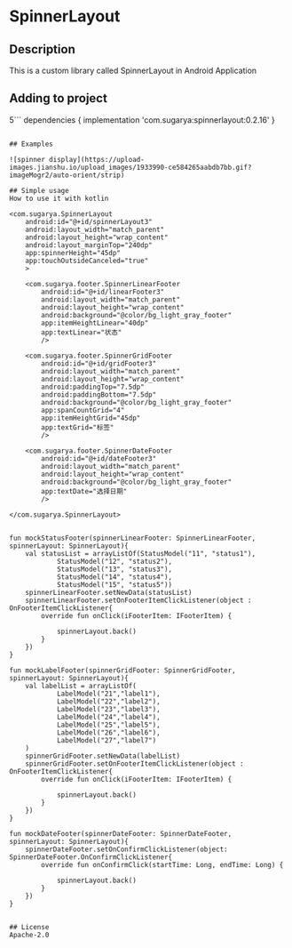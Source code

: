 # SpinnerLayout

## Description
This is a custom library called SpinnerLayout in Android Application


## Adding to project
5```
dependencies {
    implementation 'com.sugarya:spinnerlayout:0.2.16'
}
```

## Examples

![spinner display](https://upload-images.jianshu.io/upload_images/1933990-ce584265aabdb7bb.gif?imageMogr2/auto-orient/strip)

## Simple usage
How to use it with kotlin

```
    <com.sugarya.SpinnerLayout
        android:id="@+id/spinnerLayout3"
        android:layout_width="match_parent"
        android:layout_height="wrap_content"
        android:layout_marginTop="240dp"
        app:spinnerHeight="45dp"
        app:touchOutsideCanceled="true"
        >

        <com.sugarya.footer.SpinnerLinearFooter
            android:id="@+id/linearFooter3"
            android:layout_width="match_parent"
            android:layout_height="wrap_content"
            android:background="@color/bg_light_gray_footer"
            app:itemHeightLinear="40dp"
            app:textLinear="状态"
            />

        <com.sugarya.footer.SpinnerGridFooter
            android:id="@+id/gridFooter3"
            android:layout_width="match_parent"
            android:layout_height="wrap_content"
            android:paddingTop="7.5dp"
            android:paddingBottom="7.5dp"
            android:background="@color/bg_light_gray_footer"
            app:spanCountGrid="4"
            app:itemHeightGrid="45dp"
            app:textGrid="标签"
            />

        <com.sugarya.footer.SpinnerDateFooter
            android:id="@+id/dateFooter3"
            android:layout_width="match_parent"
            android:layout_height="wrap_content"
            android:background="@color/bg_light_gray_footer"
            app:textDate="选择日期"
            />

    </com.sugarya.SpinnerLayout>

```

```
    fun mockStatusFooter(spinnerLinearFooter: SpinnerLinearFooter, spinnerLayout: SpinnerLayout){
        val statusList = arrayListOf(StatusModel("11", "status1"),
                StatusModel("12", "status2"),
                StatusModel("13", "status3"),
                StatusModel("14", "status4"),
                StatusModel("15", "status5"))
        spinnerLinearFooter.setNewData(statusList)
        spinnerLinearFooter.setOnFooterItemClickListener(object : OnFooterItemClickListener{
            override fun onClick(iFooterItem: IFooterItem) {

                spinnerLayout.back()
            }
        })
    }

    fun mockLabelFooter(spinnerGridFooter: SpinnerGridFooter, spinnerLayout: SpinnerLayout){
        val labelList = arrayListOf(
                LabelModel("21","label1"),
                LabelModel("22","label2"),
                LabelModel("23","label3"),
                LabelModel("24","label4"),
                LabelModel("25","label5"),
                LabelModel("26","label6"),
                LabelModel("27","label7")
        )
        spinnerGridFooter.setNewData(labelList)
        spinnerGridFooter.setOnFooterItemClickListener(object : OnFooterItemClickListener{
            override fun onClick(iFooterItem: IFooterItem) {

                spinnerLayout.back()
            }
        })
    }

    fun mockDateFooter(spinnerDateFooter: SpinnerDateFooter, spinnerLayout: SpinnerLayout){
        spinnerDateFooter.setOnConfirmClickListener(object: SpinnerDateFooter.OnConfirmClickListener{
            override fun onConfirmClick(startTime: Long, endTime: Long) {

                spinnerLayout.back()
            }
        })
    }
```

## License
Apache-2.0

